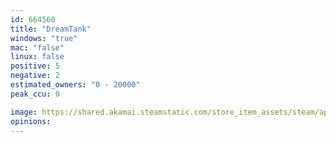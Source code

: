 ```yaml
---
id: 664560
title: "DreamTank"
windows: "true"
mac: "false"
linux: false
positive: 5
negative: 2
estimated_owners: "0 - 20000"
peak_ccu: 0

image: https://shared.akamai.steamstatic.com/store_item_assets/steam/apps/664560/header.jpg?t=1508207749
opinions:
---
```

